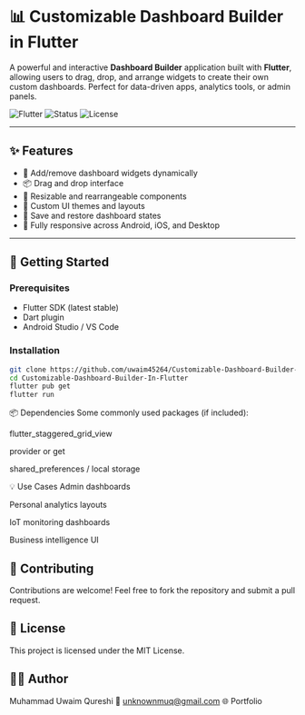 # 📊 Customizable Dashboard Builder in Flutter

A powerful and interactive **Dashboard Builder** application built with **Flutter**, allowing users to drag, drop, and arrange widgets to create their own custom dashboards. Perfect for data-driven apps, analytics tools, or admin panels.

![Flutter](https://img.shields.io/badge/Built%20with-Flutter-blue?style=flat-square&logo=flutter)
![Status](https://img.shields.io/badge/Status-In%20Progress-yellow?style=flat-square)
![License](https://img.shields.io/github/license/uwaim45264/Customizable-Dashboard-Builder-In-Flutter?style=flat-square)

---

## ✨ Features

- 🔲 Add/remove dashboard widgets dynamically
- 📦 Drag and drop interface
- 🎯 Resizable and rearrangeable components
- 🎨 Custom UI themes and layouts
- 💾 Save and restore dashboard states
- 📱 Fully responsive across Android, iOS, and Desktop

---

## 🚀 Getting Started

### Prerequisites

- Flutter SDK (latest stable)
- Dart plugin
- Android Studio / VS Code

### Installation

```bash
git clone https://github.com/uwaim45264/Customizable-Dashboard-Builder-In-Flutter.git
cd Customizable-Dashboard-Builder-In-Flutter
flutter pub get
flutter run
```

📦 Dependencies
Some commonly used packages (if included):

flutter_staggered_grid_view

provider or get

shared_preferences / local storage

💡 Use Cases
Admin dashboards

Personal analytics layouts

IoT monitoring dashboards

Business intelligence UI

## 🙌 Contributing
Contributions are welcome! Feel free to fork the repository and submit a pull request.

## 📜 License
This project is licensed under the MIT License.

## 👨‍💻 Author
Muhammad Uwaim Qureshi
📧 unknownmuq@gmail.com
🌐 Portfolio

